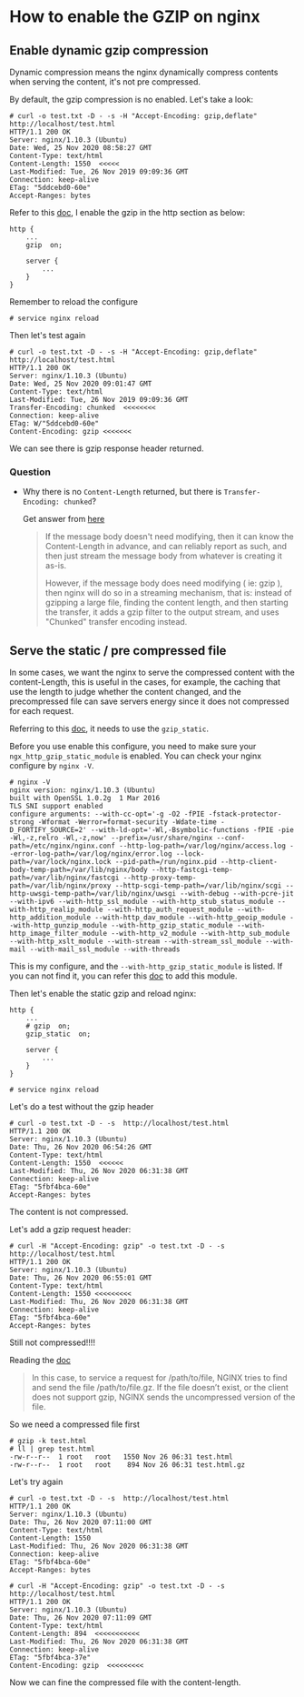 # How to enable the GZIP on nginx

## Enable dynamic gzip compression

Dynamic compression means the nginx dynamically compress contents when serving the content, it's not pre compressed.

By default, the gzip compression is no enabled. Let's take a look:

```
# curl -o test.txt -D - -s -H "Accept-Encoding: gzip,deflate" http://localhost/test.html
HTTP/1.1 200 OK
Server: nginx/1.10.3 (Ubuntu)
Date: Wed, 25 Nov 2020 08:58:27 GMT
Content-Type: text/html
Content-Length: 1550  <<<<<
Last-Modified: Tue, 26 Nov 2019 09:09:36 GMT
Connection: keep-alive
ETag: "5ddcebd0-60e"
Accept-Ranges: bytes
```

Refer to this [doc](https://docs.nginx.com/nginx/admin-guide/web-server/compression/), I enable the gzip in the http section as below:

```
http {
    ...
    gzip  on;
    
    server {
        ...
    }
}
```

Remember to reload the configure
```
# service nginx reload
```

Then let's test again

```
# curl -o test.txt -D - -s -H "Accept-Encoding: gzip,deflate" http://localhost/test.html
HTTP/1.1 200 OK
Server: nginx/1.10.3 (Ubuntu)
Date: Wed, 25 Nov 2020 09:01:47 GMT
Content-Type: text/html
Last-Modified: Tue, 26 Nov 2019 09:09:36 GMT
Transfer-Encoding: chunked  <<<<<<<<
Connection: keep-alive
ETag: W/"5ddcebd0-60e"
Content-Encoding: gzip <<<<<<<
```

We can see there is gzip response header returned.

### Question
- Why there is no `Content-Length` returned, but there is `Transfer-Encoding: chunked`?

    Get answer from [here](https://github.com/metacpan/metacpan-api/issues/240) 
    >If the message body doesn't need modifying, then it can know the Content-Length in advance, and can reliably report as such, and then just stream the message body from whatever is creating it as-is.
    >
    >However, if the message body does need modifying ( ie: gzip ), then nginx will do so in a streaming mechanism, that is: instead of gzipping a large file, finding the content length, and then starting the transfer, it adds a gzip filter to the output stream, and uses "Chunked" transfer encoding instead.

## Serve the static / pre compressed file

In some cases, we want the nginx to serve the compressed content with the content-Length, this is useful in the cases, for example, the caching that use the length to judge whether the content changed, and the precompressed file can save servers energy since it does not compressed for each request.

Referring to this [doc](https://docs.nginx.com/nginx/admin-guide/web-server/compression/#sending-compressed-files), it needs to use the `gzip_static`.

Before you use enable this configure, you need to make sure your `ngx_http_gzip_static_module` is enabled. You can check your nginx configure by `nginx -V`.

```
# nginx -V
nginx version: nginx/1.10.3 (Ubuntu)
built with OpenSSL 1.0.2g  1 Mar 2016
TLS SNI support enabled
configure arguments: --with-cc-opt='-g -O2 -fPIE -fstack-protector-strong -Wformat -Werror=format-security -Wdate-time -D_FORTIFY_SOURCE=2' --with-ld-opt='-Wl,-Bsymbolic-functions -fPIE -pie -Wl,-z,relro -Wl,-z,now' --prefix=/usr/share/nginx --conf-path=/etc/nginx/nginx.conf --http-log-path=/var/log/nginx/access.log --error-log-path=/var/log/nginx/error.log --lock-path=/var/lock/nginx.lock --pid-path=/run/nginx.pid --http-client-body-temp-path=/var/lib/nginx/body --http-fastcgi-temp-path=/var/lib/nginx/fastcgi --http-proxy-temp-path=/var/lib/nginx/proxy --http-scgi-temp-path=/var/lib/nginx/scgi --http-uwsgi-temp-path=/var/lib/nginx/uwsgi --with-debug --with-pcre-jit --with-ipv6 --with-http_ssl_module --with-http_stub_status_module --with-http_realip_module --with-http_auth_request_module --with-http_addition_module --with-http_dav_module --with-http_geoip_module --with-http_gunzip_module --with-http_gzip_static_module --with-http_image_filter_module --with-http_v2_module --with-http_sub_module --with-http_xslt_module --with-stream --with-stream_ssl_module --with-mail --with-mail_ssl_module --with-threads
```
This is my configure, and the `--with-http_gzip_static_module` is listed.  If you can not find it, you can refer this [doc](https://www.cnblogs.com/yanjieli/p/10615361.html) to add this module.

Then let's enable the static gzip and reload nginx:
```
http {
    ...
    # gzip  on;
    gzip_static  on;
 
    server {
        ...
    }
}
```

```
# service nginx reload
```

Let's do a test without the gzip header
```
# curl -o test.txt -D - -s  http://localhost/test.html
HTTP/1.1 200 OK
Server: nginx/1.10.3 (Ubuntu)
Date: Thu, 26 Nov 2020 06:54:26 GMT
Content-Type: text/html
Content-Length: 1550  <<<<<<
Last-Modified: Thu, 26 Nov 2020 06:31:38 GMT
Connection: keep-alive
ETag: "5fbf4bca-60e"
Accept-Ranges: bytes
```
The content is not compressed.


Let's add a gzip request header:
```
# curl -H "Accept-Encoding: gzip" -o test.txt -D - -s  http://localhost/test.html
HTTP/1.1 200 OK
Server: nginx/1.10.3 (Ubuntu)
Date: Thu, 26 Nov 2020 06:55:01 GMT
Content-Type: text/html
Content-Length: 1550 <<<<<<<<<
Last-Modified: Thu, 26 Nov 2020 06:31:38 GMT
Connection: keep-alive
ETag: "5fbf4bca-60e"
Accept-Ranges: bytes
```

Still not compressed!!!!

Reading the [doc](https://docs.nginx.com/nginx/admin-guide/web-server/compression/#sending-compressed-files) 
>In this case, to service a request for /path/to/file, NGINX tries to find and send the file /path/to/file.gz. If the file doesn’t exist, or the client does not support gzip, NGINX sends the uncompressed version of the file.

So we need a compressed file first
```
# gzip -k test.html
# ll | grep test.html
-rw-r--r--  1 root   root   1550 Nov 26 06:31 test.html
-rw-r--r--  1 root   root    894 Nov 26 06:31 test.html.gz
```

Let's try again
```
# curl -o test.txt -D - -s  http://localhost/test.html
HTTP/1.1 200 OK
Server: nginx/1.10.3 (Ubuntu)
Date: Thu, 26 Nov 2020 07:11:00 GMT
Content-Type: text/html
Content-Length: 1550
Last-Modified: Thu, 26 Nov 2020 06:31:38 GMT
Connection: keep-alive
ETag: "5fbf4bca-60e"
Accept-Ranges: bytes

# curl -H "Accept-Encoding: gzip" -o test.txt -D - -s  http://localhost/test.html
HTTP/1.1 200 OK
Server: nginx/1.10.3 (Ubuntu)
Date: Thu, 26 Nov 2020 07:11:09 GMT
Content-Type: text/html
Content-Length: 894  <<<<<<<<<<<
Last-Modified: Thu, 26 Nov 2020 06:31:38 GMT
Connection: keep-alive
ETag: "5fbf4bca-37e"
Content-Encoding: gzip  <<<<<<<<<
```

Now we can fine the compressed file with the content-length.



